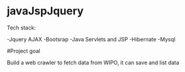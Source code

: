 # javaJspJquery

Tech stack:

-Jquery AJAX
-Bootsrap
-Java Servlets and JSP
-Hibernate
-Mysql

#Project goal

Build a web crawler to fetch data from WIPO, it can save and list data
